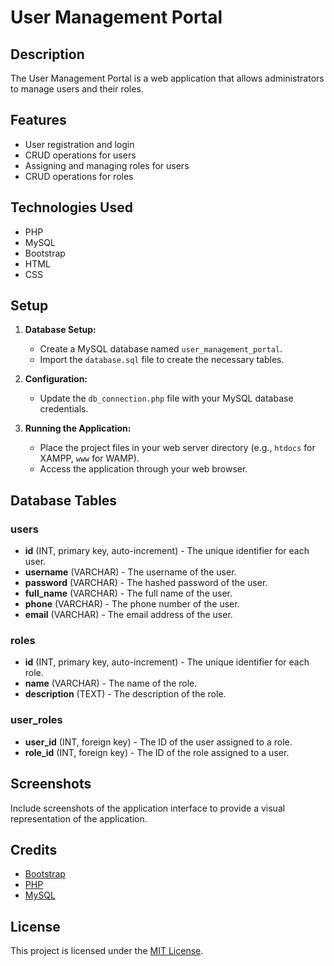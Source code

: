 # User Management Portal

## Description
The User Management Portal is a web application that allows administrators to manage users and their roles.

## Features
- User registration and login
- CRUD operations for users
- Assigning and managing roles for users
- CRUD operations for roles

## Technologies Used
- PHP
- MySQL
- Bootstrap
- HTML
- CSS

## Setup
1. **Database Setup:**
   - Create a MySQL database named `user_management_portal`.
   - Import the `database.sql` file to create the necessary tables.

2. **Configuration:**
   - Update the `db_connection.php` file with your MySQL database credentials.

3. **Running the Application:**
   - Place the project files in your web server directory (e.g., `htdocs` for XAMPP, `www` for WAMP).
   - Access the application through your web browser.

## Database Tables
### users
- **id** (INT, primary key, auto-increment) - The unique identifier for each user.
- **username** (VARCHAR) - The username of the user.
- **password** (VARCHAR) - The hashed password of the user.
- **full_name** (VARCHAR) - The full name of the user.
- **phone** (VARCHAR) - The phone number of the user.
- **email** (VARCHAR) - The email address of the user.

### roles
- **id** (INT, primary key, auto-increment) - The unique identifier for each role.
- **name** (VARCHAR) - The name of the role.
- **description** (TEXT) - The description of the role.

### user_roles
- **user_id** (INT, foreign key) - The ID of the user assigned to a role.
- **role_id** (INT, foreign key) - The ID of the role assigned to a user.

## Screenshots
Include screenshots of the application interface to provide a visual representation of the application.

## Credits
- [Bootstrap](https://getbootstrap.com/)
- [PHP](https://www.php.net/)
- [MySQL](https://www.mysql.com/)

## License
This project is licensed under the [MIT License](LICENSE).
